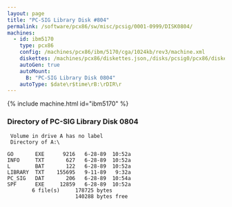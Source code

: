 ```yaml
---
layout: page
title: "PC-SIG Library Disk #804"
permalink: /software/pcx86/sw/misc/pcsig/0001-0999/DISK0804/
machines:
  - id: ibm5170
    type: pcx86
    config: /machines/pcx86/ibm/5170/cga/1024kb/rev3/machine.xml
    diskettes: /machines/pcx86/diskettes.json,/disks/pcsig0/pcx86/diskettes.json
    autoGen: true
    autoMount:
      B: "PC-SIG Library Disk 0804"
    autoType: $date\r$time\rB:\rDIR\r
---
```


{% include machine.html id="ibm5170" %}

### Directory of PC-SIG Library Disk 0804

     Volume in drive A has no label
     Directory of A:\

    GO       EXE      9216   6-28-89  10:52a
    INFO     TXT       627   6-28-89  10:52a
    L        BAT       122   6-28-89  10:52a
    LIBRARY  TXT    155695   9-11-89   9:32a
    PC_SIG   DAT       206   6-28-89  10:54a
    SPF      EXE     12859   6-28-89  10:52a
            6 file(s)     178725 bytes
                          140288 bytes free
